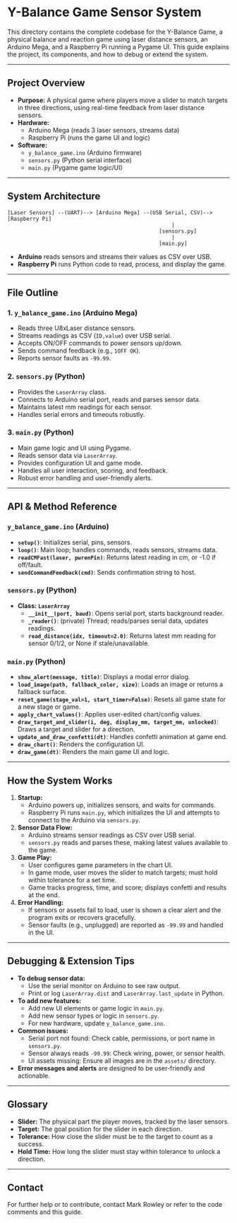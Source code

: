 # Y-Balance Game Sensor System

This directory contains the complete codebase for the Y-Balance Game, a physical balance and reaction game using laser distance sensors, an Arduino Mega, and a Raspberry Pi running a Pygame UI. This guide explains the project, its components, and how to debug or extend the system.

---

## Project Overview

- **Purpose:** A physical game where players move a slider to match targets in three directions, using real-time feedback from laser distance sensors.
- **Hardware:**
  - Arduino Mega (reads 3 laser sensors, streams data)
  - Raspberry Pi (runs the game UI and logic)
- **Software:**
  - `y_balance_game.ino` (Arduino firmware)
  - `sensors.py` (Python serial interface)
  - `main.py` (Pygame game logic/UI)

---

## System Architecture

```
[Laser Sensors] --(UART)--> [Arduino Mega] --(USB Serial, CSV)--> [Raspberry Pi]
                                                    |
                                                [sensors.py]
                                                    |
                                                [main.py]
```
- **Arduino** reads sensors and streams their values as CSV over USB.
- **Raspberry Pi** runs Python code to read, process, and display the game.

---

## File Outline

### 1. `y_balance_game.ino` (Arduino Mega)
- Reads three U8xLaser distance sensors.
- Streams readings as CSV (`ID,value`) over USB serial.
- Accepts ON/OFF commands to power sensors up/down.
- Sends command feedback (e.g., `1OFF OK`).
- Reports sensor faults as `-99.99`.

### 2. `sensors.py` (Python)
- Provides the `LaserArray` class.
- Connects to Arduino serial port, reads and parses sensor data.
- Maintains latest mm readings for each sensor.
- Handles serial errors and timeouts robustly.

### 3. `main.py` (Python)
- Main game logic and UI using Pygame.
- Reads sensor data via `LaserArray`.
- Provides configuration UI and game mode.
- Handles all user interaction, scoring, and feedback.
- Robust error handling and user-friendly alerts.

---

## API & Method Reference

### `y_balance_game.ino` (Arduino)
- **`setup()`**: Initializes serial, pins, sensors.
- **`loop()`**: Main loop; handles commands, reads sensors, streams data.
- **`readCMFast(laser, pwrenPin)`**: Returns latest reading in cm, or -1.0 if off/fault.
- **`sendCommandFeedback(cmd)`**: Sends confirmation string to host.

### `sensors.py` (Python)
- **Class: `LaserArray`**
  - **`__init__(port, baud)`**: Opens serial port, starts background reader.
  - **`_reader()`**: (private) Thread; reads/parses serial data, updates readings.
  - **`read_distance(idx, timeout=2.0)`**: Returns latest mm reading for sensor 0/1/2, or None if stale/unavailable.

### `main.py` (Python)
- **`show_alert(message, title)`**: Displays a modal error dialog.
- **`load_image(path, fallback_color, size)`**: Loads an image or returns a fallback surface.
- **`reset_game(stage_val=1, start_timer=False)`**: Resets all game state for a new stage or game.
- **`apply_chart_values()`**: Applies user-edited chart/config values.
- **`draw_target_and_slider(i, deg, display_mm, target_mm, unlocked)`**: Draws a target and slider for a direction.
- **`update_and_draw_confetti(dt)`**: Handles confetti animation at game end.
- **`draw_chart()`**: Renders the configuration UI.
- **`draw_game(dt)`**: Renders the main game UI and logic.

---

## How the System Works

1. **Startup:**
   - Arduino powers up, initializes sensors, and waits for commands.
   - Raspberry Pi runs `main.py`, which initializes the UI and attempts to connect to the Arduino via `sensors.py`.
2. **Sensor Data Flow:**
   - Arduino streams sensor readings as CSV over USB serial.
   - `sensors.py` reads and parses these, making latest values available to the game.
3. **Game Play:**
   - User configures game parameters in the chart UI.
   - In game mode, user moves the slider to match targets; must hold within tolerance for a set time.
   - Game tracks progress, time, and score; displays confetti and results at the end.
4. **Error Handling:**
   - If sensors or assets fail to load, user is shown a clear alert and the program exits or recovers gracefully.
   - Sensor faults (e.g., unplugged) are reported as `-99.99` and handled in the UI.

---

## Debugging & Extension Tips

- **To debug sensor data:**
  - Use the serial monitor on Arduino to see raw output.
  - Print or log `LaserArray.dist` and `LaserArray.last_update` in Python.
- **To add new features:**
  - Add new UI elements or game logic in `main.py`.
  - Add new sensor types or logic in `sensors.py`.
  - For new hardware, update `y_balance_game.ino`.
- **Common issues:**
  - Serial port not found: Check cable, permissions, or port name in `sensors.py`.
  - Sensor always reads `-99.99`: Check wiring, power, or sensor health.
  - UI assets missing: Ensure all images are in the `assets/` directory.
- **Error messages and alerts** are designed to be user-friendly and actionable.

---

## Glossary
- **Slider:** The physical part the player moves, tracked by the laser sensors.
- **Target:** The goal position for the slider in each direction.
- **Tolerance:** How close the slider must be to the target to count as a success.
- **Hold Time:** How long the slider must stay within tolerance to unlock a direction.

---

## Contact
For further help or to contribute, contact Mark Rowley or refer to the code comments and this guide.